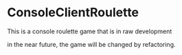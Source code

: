 # ConsoleClientRoulette

This is a console roulette game that is in raw development

in the near future, the game will be changed by refactoring.

